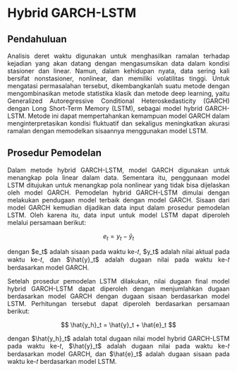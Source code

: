 # Hybrid GARCH-LSTM

## Pendahuluan
<p align="justify">
Analisis deret waktu digunakan untuk menghasilkan ramalan terhadap kejadian yang akan datang dengan mengasumsikan data dalam kondisi stasioner dan linear. Namun, dalam kehidupan nyata, data sering kali bersifat nonstasioner, nonlinear, dan memiliki volatilitas tinggi. Untuk mengatasi permasalahan tersebut, dikembangkanlah suatu metode dengan mengombinasikan metode statistika klasik dan metode deep learning, yaitu Generalized Autoregressive Conditional Heteroskedasticity (GARCH) dengan Long Short-Term Memory (LSTM), sebagai model hybrid GARCH-LSTM. Metode ini dapat mempertahankan kemampuan model GARCH dalam menginterpretasikan kondisi fluktuatif dan sekaligus meningkatkan akurasi ramalan dengan memodelkan sisaannya menggunakan model LSTM.
</p>

## Prosedur Pemodelan
<p align="justify">
Dalam metode hybrid GARCH-LSTM, model GARCH digunakan untuk menangkap pola linear dalam data. Sementara itu, penggunaan model LSTM ditujukan untuk menangkap pola nonlinear yang tidak bisa dijelaskan oleh model GARCH. Pemodelan hybrid GARCH-LSTM dimulai dengan melakukan pendugaan model terbaik dengan model GARCH. Sisaan dari model GARCH kemudian dijadikan data input dalam prosedur pemodelan LSTM. Oleh karena itu, data input untuk model LSTM dapat diperoleh melalui persamaan berikut:
</p>

$$
e_t = y_t - \hat{y}_t
$$

<p align="justify">
dengan $e_t$ adalah sisaan pada waktu ke-𝑡, $y_t$ adalah nilai aktual pada waktu ke-𝑡, dan $\hat{y}_t$ adalah dugaan nilai pada waktu ke-𝑡 berdasarkan model GARCH.
</p>

<p align="justify">
Setelah prosedur pemodelan LSTM dilakukan, nilai dugaan final model hybrid GARCH-LSTM dapat diperoleh dengan menjumlahkan dugaan berdasarkan model GARCH dengan dugaan sisaan berdasarkan model LSTM. Perhitungan tersebut dapat diperoleh berdasarkan persamaan berikut:
</p>

$$
\hat{y_h}_t = \hat{y}_t + \hat{e}_t
$$

<p align="justify">
dengan $\hat{y_h}_t$ adalah total dugaan nilai model hybrid GARCH-LSTM pada waktu ke-𝑡, $\hat{y}_t$ adalah dugaan nilai pada waktu ke-𝑡 berdasarkan model GARCH, dan $\hat{e}_t$ adalah dugaan sisaan pada waktu ke-𝑡 berdasarkan model LSTM.
</p>
